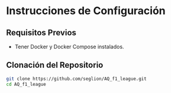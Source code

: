 # Instrucciones de Configuración

## Requisitos Previos
- Tener Docker y Docker Compose instalados.

## Clonación del Repositorio
```bash
git clone https://github.com/seglion/AQ_f1_league.git
cd AQ_f1_league